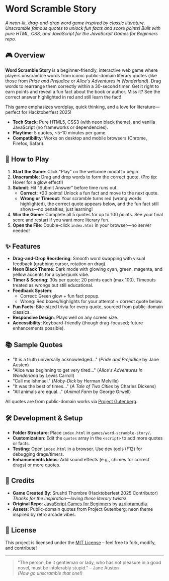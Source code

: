 # Word Scramble Story

_A neon-lit, drag-and-drop word game inspired by classic literature. Unscramble famous quotes to unlock fun facts and score points! Built with pure HTML, CSS, and JavaScript for the JavaScript Games for Beginners repo._

## 🎮 Overview

**Word Scramble Story** is a beginner-friendly, interactive web game where players unscramble words from iconic public-domain literary quotes (like those from _Pride and Prejudice_ or _Alice's Adventures in Wonderland_). Drag words to rearrange them correctly within a 30-second timer. Get it right to earn points and reveal a fun fact about the book or author. Miss it? See the correct answer highlighted in red and still learn the fact!

This game emphasizes wordplay, quick thinking, and a love for literature—perfect for Hacktoberfest 2025!

- **Tech Stack**: Pure HTML5, CSS3 (with neon black theme), and vanilla JavaScript (no frameworks or dependencies).
- **Playtime**: 5 quotes, ~5-10 minutes per game.
- **Compatibility**: Works on desktop and mobile browsers (Chrome, Firefox, Safari).

## 🚀 How to Play

1. **Start the Game**: Click "Play" on the welcome modal to begin.
2. **Unscramble**: Drag and drop words to form the correct quote. (Pro tip: Hover for a glow effect!)
3. **Submit**: Hit "Submit Answer" before time runs out.
   - **Correct**: +20 points! Unlock a fun fact and move to the next quote.
   - **Wrong or Timeout**: Your scramble turns red (wrong words highlighted), the correct quote appears below, and the fun fact still shows—no penalties, just learning!
4. **Win the Game**: Complete all 5 quotes for up to 100 points. See your final score and restart if you want more literary fun.
5. **Open the File**: Double-click `index.html` in your browser—no server needed!

## ✨ Features

- **Drag-and-Drop Reordering**: Smooth word swapping with visual feedback (grabbing cursor, rotation on drag).
- **Neon Black Theme**: Dark mode with glowing cyan, green, magenta, and yellow accents for a cyberpunk vibe.
- **Timer & Scoring**: 30s per quote; 20 points each (max 100). Timeouts treated as wrongs but still educational.
- **Feedback System**:
  - Correct: Green glow + fun fact popup.
  - Wrong: Red boxes/highlights for your attempt + correct quote below.
- **Fun Facts**: Bite-sized trivia for every quote, sourced from public-domain classics.
- **Responsive Design**: Plays well on any screen size.
- **Accessibility**: Keyboard-friendly (though drag-focused; future enhancements possible).

## 📚 Sample Quotes

- "It is a truth universally acknowledged..." (_Pride and Prejudice_ by Jane Austen)
- "Alice was beginning to get very tired..." (_Alice's Adventures in Wonderland_ by Lewis Carroll)
- "Call me Ishmael." (_Moby-Dick_ by Herman Melville)
- "It was the best of times..." (_A Tale of Two Cities_ by Charles Dickens)
- "All animals are equal..." (_Animal Farm_ by George Orwell)

All quotes are from public-domain works via [Project Gutenberg](https://www.gutenberg.org/).

## 🛠️ Development & Setup

- **Folder Structure**: Place `index.html` in `games/word-scramble-story/`.
- **Customization**: Edit the `quotes` array in the `<script>` to add more quotes or facts.
- **Testing**: Open `index.html` in a browser. Use dev tools (F12) for debugging drags/timers.
- **Enhancements Ideas**: Add sound effects (e.g., chimes for correct drags) or more quotes.

## 🙌 Credits

- **Game Created By**: Srushti Thombre (Hacktoberfest 2025 Contributor)  
  _Thanks for the inspiration—loving these literary twists!_
- **Original Repo**: [JavaScript Games for Beginners](https://github.com/azrilpramudia/javascript-games) by [azrilpramudia](https://github.com/azrilpramudia).
- **Assets**: Public-domain quotes from Project Gutenberg; neon theme inspired by retro arcade vibes.

## 📄 License

This project is licensed under the [MIT License](LICENSE) – feel free to fork, modify, and contribute!

---

> "The person, be it gentleman or lady, who has not pleasure in a good novel, must be intolerably stupid." – Jane Austen  
> _(Now go unscramble that one!)_
